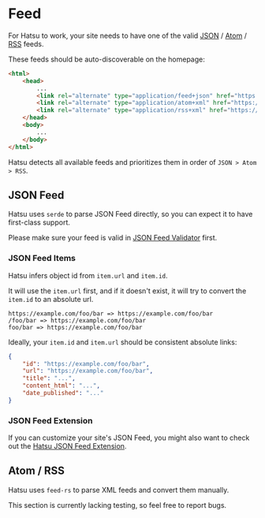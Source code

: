 # Feed

For Hatsu to work, your site needs to have one of the valid [JSON](https://jsonfeed.org/version/1.1/) / [Atom](https://en.wikipedia.org/wiki/Atom_(web_standard)) / [RSS](https://en.wikipedia.org/wiki/RSS) feeds.

These feeds should be auto-discoverable on the homepage:

```html
<html>
    <head>
        ...
        <link rel="alternate" type="application/feed+json" href="https://example.com/feed.json" />
        <link rel="alternate" type="application/atom+xml" href="https://example.com/atom.xml" />
        <link rel="alternate" type="application/rss+xml" href="https://example.com/rss.xml" />
    </head>
    <body>
        ...
    </body>
</html>
```

Hatsu detects all available feeds and prioritizes them in order of `JSON > Atom > RSS`.

## JSON Feed

Hatsu uses `serde` to parse JSON Feed directly, so you can expect it to have first-class support.

Please make sure your feed is valid in [JSON Feed Validator](https://validator.jsonfeed.org/) first.

### JSON Feed Items

Hatsu infers object id from `item.url` and `item.id`.

It will use the `item.url` first, and if it doesn't exist, it will try to convert the `item.id` to an absolute url.

```text
https://example.com/foo/bar => https://example.com/foo/bar
/foo/bar => https://example.com/foo/bar 
foo/bar => https://example.com/foo/bar
```

Ideally, your `item.id` and `item.url` should be consistent absolute links:

```json
{
	"id": "https://example.com/foo/bar",
    "url": "https://example.com/foo/bar",
	"title": "...",
	"content_html": "...",
	"date_published": "..."
}
```

### JSON Feed Extension

If you can customize your site's JSON Feed,
you might also want to check out the [Hatsu JSON Feed Extension](../others/json-feed-extension.md).

## Atom / RSS

Hatsu uses `feed-rs` to parse XML feeds and convert them manually.

This section is currently lacking testing, so feel free to report bugs.
